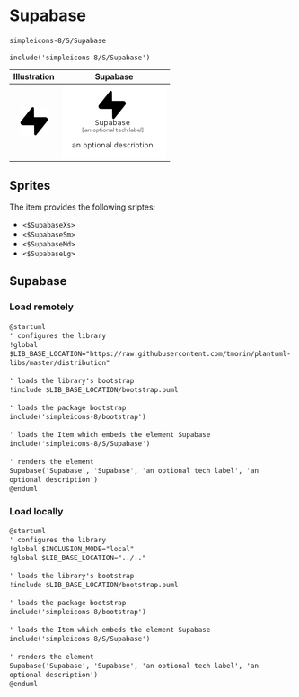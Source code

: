 # Supabase


```text
simpleicons-8/S/Supabase
```

```text
include('simpleicons-8/S/Supabase')
```



| Illustration | Supabase |
| :---: | :---: |
| ![illustration for Illustration](../../simpleicons-8/S/Supabase.png) | ![illustration for Supabase](../../simpleicons-8/S/Supabase.Local.png) |



## Sprites
The item provides the following sriptes:

- `<$SupabaseXs>`
- `<$SupabaseSm>`
- `<$SupabaseMd>`
- `<$SupabaseLg>`





## Supabase

### Load remotely
```plantuml
@startuml
' configures the library
!global $LIB_BASE_LOCATION="https://raw.githubusercontent.com/tmorin/plantuml-libs/master/distribution"

' loads the library's bootstrap
!include $LIB_BASE_LOCATION/bootstrap.puml

' loads the package bootstrap
include('simpleicons-8/bootstrap')

' loads the Item which embeds the element Supabase
include('simpleicons-8/S/Supabase')

' renders the element
Supabase('Supabase', 'Supabase', 'an optional tech label', 'an optional description')
@enduml
```

### Load locally
```plantuml
@startuml
' configures the library
!global $INCLUSION_MODE="local"
!global $LIB_BASE_LOCATION="../.."

' loads the library's bootstrap
!include $LIB_BASE_LOCATION/bootstrap.puml

' loads the package bootstrap
include('simpleicons-8/bootstrap')

' loads the Item which embeds the element Supabase
include('simpleicons-8/S/Supabase')

' renders the element
Supabase('Supabase', 'Supabase', 'an optional tech label', 'an optional description')
@enduml
```

